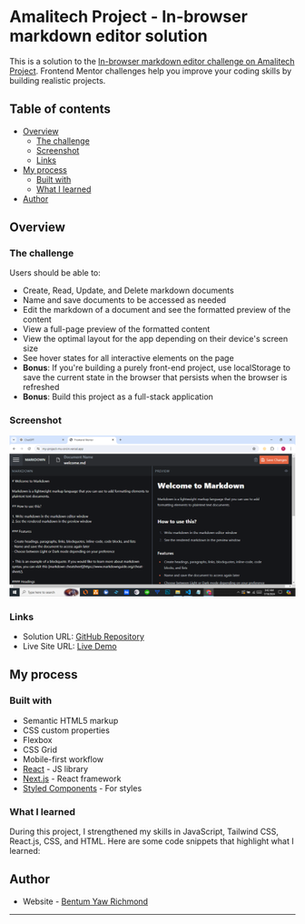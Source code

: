 # Amalitech Project - In-browser markdown editor solution

This is a solution to the [In-browser markdown editor challenge on Amalitech Project](https://www.frontendmentor.io/challenges/inbrowser-markdown-editor-r16TrrQX9). Frontend Mentor challenges help you improve your coding skills by building realistic projects.

## Table of contents

- [Overview](#overview)
  - [The challenge](#the-challenge)
  - [Screenshot](#screenshot)
  - [Links](#links)
- [My process](#my-process)
  - [Built with](#built-with)
  - [What I learned](#what-i-learned)
- [Author](#author)

## Overview

### The challenge

Users should be able to:

- Create, Read, Update, and Delete markdown documents
- Name and save documents to be accessed as needed
- Edit the markdown of a document and see the formatted preview of the content
- View a full-page preview of the formatted content
- View the optimal layout for the app depending on their device's screen size
- See hover states for all interactive elements on the page
- **Bonus**: If you're building a purely front-end project, use localStorage to save the current state in the browser that persists when the browser is refreshed
- **Bonus**: Build this project as a full-stack application

### Screenshot

![Screenshot of the Markdown Editor](./src/assets/Preview-readme.png)

### Links

- Solution URL: [GitHub Repository](https://github.com/BentumYaw001/my-project.git)
- Live Site URL: [Live Demo](https://my-project-mu-orcin.vercel.app/)

## My process

### Built with

- Semantic HTML5 markup
- CSS custom properties
- Flexbox
- CSS Grid
- Mobile-first workflow
- [React](https://reactjs.org/) - JS library
- [Next.js](https://nextjs.org/) - React framework
- [Styled Components](https://styled-components.com/) - For styles

### What I learned

During this project, I strengthened my skills in JavaScript, Tailwind CSS, React.js, CSS, and HTML. Here are some code snippets that highlight what I learned:

## Author

- Website - [Bentum Yaw Richmond](https://personal-portfolio-five-ivory.vercel.app/)

---
